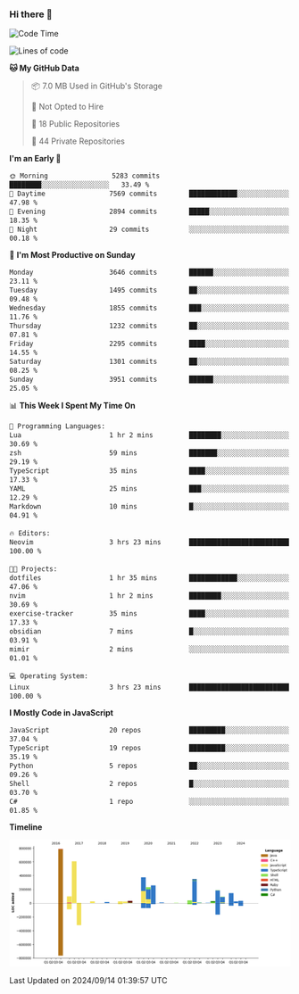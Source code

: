 ### Hi there 👋

<!--
**Clumsy-Coder/Clumsy-Coder** is a ✨ _special_ ✨ repository because its `README.md` (this file) appears on your GitHub profile.

Here are some ideas to get you started:

- 🔭 I’m currently working on ...
- 🌱 I’m currently learning ...
- 👯 I’m looking to collaborate on ...
- 🤔 I’m looking for help with ...
- 💬 Ask me about ...
- 📫 How to reach me: ...
- 😄 Pronouns: ...
- ⚡ Fun fact: ...
-->

<!-- anmol098/waka-readme-stats -->
<!--START_SECTION:waka-->
![Code Time](http://img.shields.io/badge/Code%20Time-878%20hrs%2029%20mins-blue)

![Lines of code](https://img.shields.io/badge/From%20Hello%20World%20I%27ve%20Written-3.4%20million%20lines%20of%20code-blue)

**🐱 My GitHub Data** 

> 📦 7.0 MB Used in GitHub's Storage 
 > 
> 🚫 Not Opted to Hire
 > 
> 📜 18 Public Repositories 
 > 
> 🔑 44 Private Repositories 
 > 
**I'm an Early 🐤** 

```text
🌞 Morning                5283 commits        ████████░░░░░░░░░░░░░░░░░   33.49 % 
🌆 Daytime                7569 commits        ████████████░░░░░░░░░░░░░   47.98 % 
🌃 Evening                2894 commits        █████░░░░░░░░░░░░░░░░░░░░   18.35 % 
🌙 Night                  29 commits          ░░░░░░░░░░░░░░░░░░░░░░░░░   00.18 % 
```
📅 **I'm Most Productive on Sunday** 

```text
Monday                   3646 commits        ██████░░░░░░░░░░░░░░░░░░░   23.11 % 
Tuesday                  1495 commits        ██░░░░░░░░░░░░░░░░░░░░░░░   09.48 % 
Wednesday                1855 commits        ███░░░░░░░░░░░░░░░░░░░░░░   11.76 % 
Thursday                 1232 commits        ██░░░░░░░░░░░░░░░░░░░░░░░   07.81 % 
Friday                   2295 commits        ████░░░░░░░░░░░░░░░░░░░░░   14.55 % 
Saturday                 1301 commits        ██░░░░░░░░░░░░░░░░░░░░░░░   08.25 % 
Sunday                   3951 commits        ██████░░░░░░░░░░░░░░░░░░░   25.05 % 
```


📊 **This Week I Spent My Time On** 

```text
💬 Programming Languages: 
Lua                      1 hr 2 mins         ████████░░░░░░░░░░░░░░░░░   30.69 % 
zsh                      59 mins             ███████░░░░░░░░░░░░░░░░░░   29.19 % 
TypeScript               35 mins             ████░░░░░░░░░░░░░░░░░░░░░   17.33 % 
YAML                     25 mins             ███░░░░░░░░░░░░░░░░░░░░░░   12.29 % 
Markdown                 10 mins             █░░░░░░░░░░░░░░░░░░░░░░░░   04.91 % 

🔥 Editors: 
Neovim                   3 hrs 23 mins       █████████████████████████   100.00 % 

🐱‍💻 Projects: 
dotfiles                 1 hr 35 mins        ████████████░░░░░░░░░░░░░   47.06 % 
nvim                     1 hr 2 mins         ████████░░░░░░░░░░░░░░░░░   30.69 % 
exercise-tracker         35 mins             ████░░░░░░░░░░░░░░░░░░░░░   17.33 % 
obsidian                 7 mins              █░░░░░░░░░░░░░░░░░░░░░░░░   03.91 % 
mimir                    2 mins              ░░░░░░░░░░░░░░░░░░░░░░░░░   01.01 % 

💻 Operating System: 
Linux                    3 hrs 23 mins       █████████████████████████   100.00 % 
```

**I Mostly Code in JavaScript** 

```text
JavaScript               20 repos            █████████░░░░░░░░░░░░░░░░   37.04 % 
TypeScript               19 repos            █████████░░░░░░░░░░░░░░░░   35.19 % 
Python                   5 repos             ██░░░░░░░░░░░░░░░░░░░░░░░   09.26 % 
Shell                    2 repos             █░░░░░░░░░░░░░░░░░░░░░░░░   03.70 % 
C#                       1 repo              ░░░░░░░░░░░░░░░░░░░░░░░░░   01.85 % 
```



**Timeline**

![Lines of Code chart](https://raw.githubusercontent.com/Clumsy-Coder/Clumsy-Coder/main/assets/bar_graph.png)


 Last Updated on 2024/09/14 01:39:57 UTC
<!--END_SECTION:waka-->
